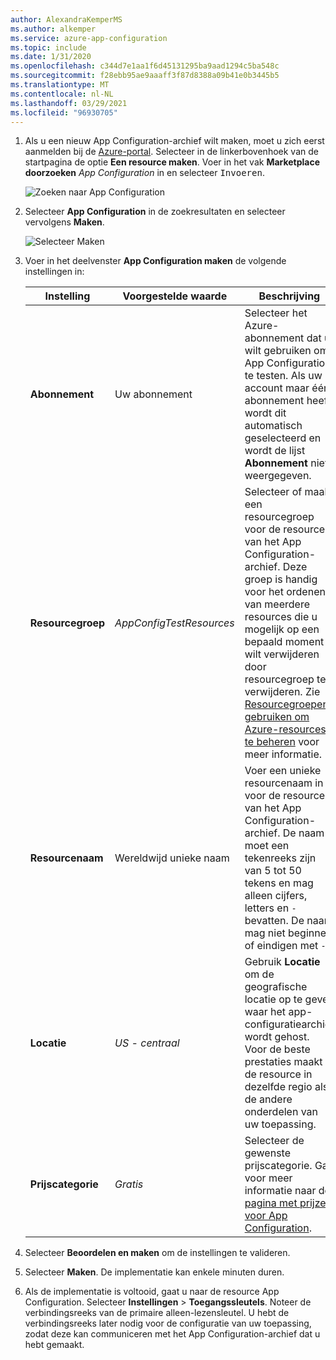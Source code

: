 ```yaml
---
author: AlexandraKemperMS
ms.author: alkemper
ms.service: azure-app-configuration
ms.topic: include
ms.date: 1/31/2020
ms.openlocfilehash: c344d7e1aa1f6d45131295ba9aad1294c5ba548c
ms.sourcegitcommit: f28ebb95ae9aaaff3f87d8388a09b41e0b3445b5
ms.translationtype: MT
ms.contentlocale: nl-NL
ms.lasthandoff: 03/29/2021
ms.locfileid: "96930705"
---
```

1. Als u een nieuw App Configuration-archief wilt maken, moet u zich eerst aanmelden bij de [Azure-portal](https://portal.azure.com). Selecteer in de linkerbovenhoek van de startpagina de optie **Een resource maken**. Voer in het vak **Marketplace doorzoeken** *App Configuration* in en selecteer <kbd>Invoeren</kbd>.

    ![Zoeken naar App Configuration](media/azure-app-configuration-create/azure-portal-search.png)

1. Selecteer **App Configuration** in de zoekresultaten en selecteer vervolgens **Maken**.

    ![Selecteer Maken](media/azure-app-configuration-create/azure-portal-app-configuration-create.png)

1. Voer in het deelvenster **App Configuration maken** de volgende instellingen in:

    | Instelling | Voorgestelde waarde | Beschrijving |
    |---|---|---|
    | **Abonnement** | Uw abonnement | Selecteer het Azure-abonnement dat u wilt gebruiken om App Configuration te testen. Als uw account maar één abonnement heeft, wordt dit automatisch geselecteerd en wordt de lijst **Abonnement** niet weergegeven. |
    | **Resourcegroep** | *AppConfigTestResources* | Selecteer of maak een resourcegroep voor de resource van het App Configuration-archief. Deze groep is handig voor het ordenen van meerdere resources die u mogelijk op een bepaald moment wilt verwijderen door resourcegroep te verwijderen. Zie [Resourcegroepen gebruiken om Azure-resources te beheren](../articles/azure-resource-manager/management/overview.md) voor meer informatie. |
    | **Resourcenaam** | Wereldwijd unieke naam | Voer een unieke resourcenaam in voor de resource van het App Configuration-archief. De naam moet een tekenreeks zijn van 5 tot 50 tekens en mag alleen cijfers, letters en `-` bevatten. De naam mag niet beginnen of eindigen met `-`. |
    | **Locatie** | *US - centraal* | Gebruik **Locatie** om de geografische locatie op te geven waar het app-configuratiearchief wordt gehost. Voor de beste prestaties maakt u de resource in dezelfde regio als de andere onderdelen van uw toepassing. |
    | **Prijscategorie** | *Gratis* | Selecteer de gewenste prijscategorie. Ga voor meer informatie naar de [pagina met prijzen voor App Configuration](https://azure.microsoft.com/pricing/details/app-configuration). |

1. Selecteer **Beoordelen en maken** om de instellingen te valideren.

1. Selecteer **Maken**. De implementatie kan enkele minuten duren.

1. Als de implementatie is voltooid, gaat u naar de resource App Configuration. Selecteer **Instellingen** > **Toegangssleutels**. Noteer de verbindingsreeks van de primaire alleen-lezensleutel. U hebt de verbindingsreeks later nodig voor de configuratie van uw toepassing, zodat deze kan communiceren met het App Configuration-archief dat u hebt gemaakt.